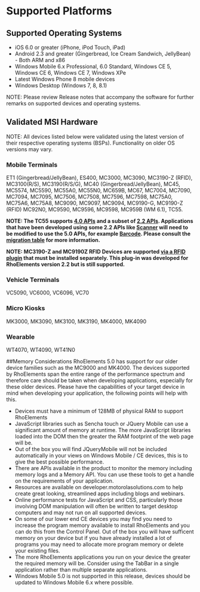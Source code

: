 # Supported Platforms
## Supported Operating Systems
* iOS 6.0 or greater (iPhone, iPod Touch, iPad)
* Android 2.3 and greater (Gingerbread, Ice Cream Sandwich, JellyBean) - Both ARM and x86
* Windows Mobile 6.x Professional, 6.0 Standard, Windows CE 5, Windows CE 6, Windows CE 7, Windows XPe
* Latest Windows Phone 8 mobile devices
* Windows Desktop (Windows 7, 8, 8.1)

NOTE: Please review Release notes that accompany the software for further remarks on supported devices and operating systems.

## Validated MSI Hardware
<a name="_motdevices"></a>
NOTE: All devices listed below were validated using the latest version of their respective operating systems (BSPs). Functionality on older OS versions may vary.

### Mobile Terminals 
ET1 (Gingerbread/JellyBean), ES400, MC3000, MC3090, MC3190-Z (RFID), MC3100(R/S), MC3190(R/S/G), MC40 (Gingerbread/JellyBean), MC45, MC5574, MC5590, MC55A0, MC55N0, MC659B, MC67, MC7004, MC7090, MC7094, MC7095, MC7506, MC7508, MC7596, MC7598, MC75A0, MC75A6, MC75A8, MC9090, MC9097, MC9094, MC9190-G, MC9190-Z (RFID) MC92N0, MC9590, MC9596, MC9598, MC959B (WM 6.1), TC55.

**NOTE: The TC55 supports [4.0 APIs](apiusage#api-migration-table) and a subset of [2.2 APIs](apiusage#using-22-apirsquos). Applications that have been developed using some 2.2 APIs like [Scanner](../../2.2.0/rhoelements/scanner) will need to be modified to use the 5.0 APIs, for example [Barcode](../api/barcode). Please consult the [migration table](apiusage#api-migration-table) for more information.**

**NOTE: MC3190-Z and MC9190Z RFID Devices are supported [via a RFID plugin](../../2.2.0/rhoelements/rfid) that must be installed separately. This plug-in was developed for RhoElements version 2.2 but is still supported.**

### Vehicle Terminals
VC5090, VC6000, VC6096, VC70

### Micro Kiosks
MK3000, MK3090, MK3100, MK3190, MK4000, MK4090

### Wearable
WT4070, WT4090, WT41N0

##Memory Considerations
RhoElements 5.0 has support for our older device families such as the MC9000 and MK4000. The devices supported by RhoElements span the entire range of the performance spectrum and therefore care should be taken when developing applications, especially for these older devices. Please have the capabilities of your target device in mind when developing your application, the following points will help with this.

* Devices must have a minimum of 128MB of physical RAM to support RhoElements
* JavaScript libraries such as Sencha touch or JQuery Mobile can use a significant amount of memory at runtime. The more JavaScript libraries loaded into the DOM then the greater the RAM footprint of the web page will be.
* Out of the box you will find JQueryMobile will not be included automatically in your views on Windows Mobile / CE devices, this is to give the best possible performance.
* There are APIs available in the product to monitor the memory including memory logs and a Memory API. You can use these tools to get a handle on the requirements of your application.
* Resources are available on developer.motorolasolutions.com to help create great looking, streamlined apps including blogs and webinars.
* Online performance tests for JavaScript and CSS, particularly those involving DOM manipulation will often be written to target desktop computers and may not run on all supported devices.
* On some of our lower end CE devices you may find you need to increase the program memory available to install RhoElements and you can do this from the Control Panel. Out of the box you will have sufficent memory on your device but if you have already installed a lot of programs you may need to allocate more program memory or delete your existing files.
* The more RhoElements applications you run on your device the greater the required memory will be. Consider using the TabBar in a single application rather than multiple separate applications.
* Windows Mobile 5.0 is not supported in this release, devices should be updated to Windows Mobile 6.x where possible.